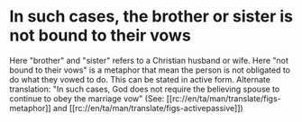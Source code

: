 # In such cases, the brother or sister is not bound to their vows

Here "brother" and "sister" refers to a Christian husband or wife. Here "not bound to their vows" is a metaphor that mean the person is not obligated to do what they vowed to do. This can be stated in active form. Alternate translation: "In such cases, God does not require the believing spouse to continue to obey the marriage vow" (See: [[rc://en/ta/man/translate/figs-metaphor]] and [[rc://en/ta/man/translate/figs-activepassive]]) 

